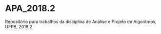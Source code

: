 # APA_2018.2
Repositório para trabalhos da disciplina de Análise e Projeto de Algoritmos, UFPB, 2018.2
